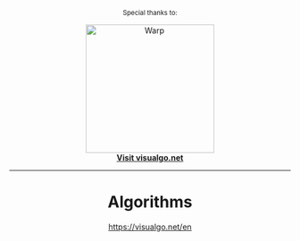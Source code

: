 <div align="center">

<sup>Special thanks to:</sup>

<a href="https://visualgo.net/en">
  <div>
    <img src="contrib/warp.png" width="230" alt="Warp" />
  </div>
  <b>
    Visit visualgo.net
  </b>
</a>

<hr />

# Algorithms
https://visualgo.net/en
